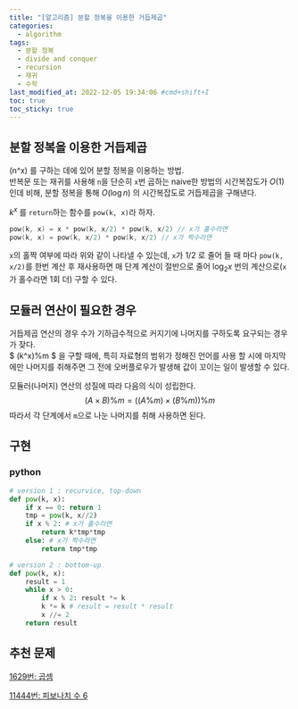 ```yaml
---
title: "[알고리즘] 분할 정복을 이용한 거듭제곱"
categories:
  - algorithm
tags:
  - 분할 정복
  - divide and conquer
  - recursion
  - 재귀
  - 수학
last_modified_at: 2022-12-05 19:34:06 #cmd+shift+I
toc: true
toc_sticky: true
---
```


## 분할 정복을 이용한 거듭제곱

\(n^x\) 를 구하는 데에 있어 분할 정복을 이용하는 방법. \
반복문 또는 재귀를 사용해 `n`을 단순히 `x`번 곱하는 naive한 방법의 시간복잡도가 $O(1)$ 인데 비해, 분할 정복을 통해 $O(\log n)$ 의 시간복잡도로 거듭제곱을 구해낸다.

$k^x$ 를 `return`하는 함수를 `pow(k, x)`라 하자.

```c
pow(k, x) = x * pow(k, x/2) * pow(k, x/2) // x가 홀수라면
pow(k, x) = pow(k, x/2) * pow(k, x/2) // x가 짝수라면
```

`x`의 홀짝 여부에 따라 위와 같이 나타낼 수 있는데, `x`가 $1/2$ 로 줄어 들 때 마다 `pow(k, x/2)`를 한번 계산 후 재사용하면 매 단계 계산이 절반으로 줄어 $\log_2x$ 번의 계산으로(`x`가 홀수라면 1회 더) 구할 수 있다.

## 모듈러 연산이 필요한 경우

거듭제곱 연산의 경우 수가 기하급수적으로 커지기에 나머지를 구하도록 요구되는 경우가 잦다.\
$ (k^x)\%m $ 을 구할 때에, 특히 자료형의 범위가 정해진 언어를 사용 할 시에 마지막에만 나머지를 취해주면 그 전에 오버플로우가 발생해 값이 꼬이는 일이 발생할 수 있다.

모듈러(나머지) 연산의 성질에 따라 다음의 식이 성립한다.
$$ (A \times B) \% m = ((A\%m)\times(B\%m))\%m $$
따라서 각 단계에서 `m`으로 나눈 나머지를 취해 사용하면 된다.

## 구현

### python

```python
# version 1 : recurvice, top-down
def pow(k, x):
    if x == 0: return 1
    tmp = pow(k, x//2)
    if x % 2: # x가 홀수라면
        return k*tmp*tmp
    else: # x가 짝수라면
        return tmp*tmp

# version 2 : bottom-up
def pow(k, x):
    result = 1
    while x > 0:
        if x % 2: result *= k
        k *= k # result = result * result
        x //= 2
    return result

```

## 추천 문제

[1629번: 곱셈](https://www.acmicpc.net/problem/1629)

[11444번: 피보나치 수 6](https://www.acmicpc.net/problem/11444)
